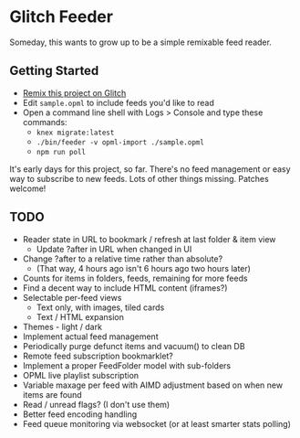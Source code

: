 Glitch Feeder
=============

Someday, this wants to grow up to be a simple remixable feed reader.

## Getting Started

* [Remix this project on Glitch](https://glitch.com/edit/#!/remix/lmo-feeder?utm_source=lmo-feeder&utm_medium=button&utm_campaign=glitchButton)
* Edit `sample.opml` to include feeds you'd like to read
* Open a command line shell with Logs > Console and type these commands:
  * `knex migrate:latest`
  * `./bin/feeder -v opml-import ./sample.opml`
  * `npm run poll`

It's early days for this project, so far. There's no feed management or easy way to subscribe to new feeds. Lots of other things missing. Patches welcome!

## TODO

- Reader state in URL to bookmark / refresh at last folder & item view
  - Update ?after in URL when changed in UI
- Change ?after to a relative time rather than absolute?
  - (That way, 4 hours ago isn't 6 hours ago two hours later)
- Counts for items in folders, feeds, remaining for more feeds
- Find a decent way to include HTML content (iframes?)
- Selectable per-feed views
  - Text only, with images, tiled cards
  - Text / HTML expansion
- Themes - light / dark
- Implement actual feed management 
- Periodically purge defunct items and vacuum() to clean DB
- Remote feed subscription bookmarklet?
- Implement a proper FeedFolder model with sub-folders
- OPML live playlist subscription
- Variable maxage per feed with AIMD adjustment based on when new items are found
- Read / unread flags? (I don't use them)
- Better feed encoding handling
- Feed queue monitoring via websocket (or at least smarter stats polling)
